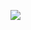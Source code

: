 ![](https://user-images.githubusercontent.com/29891035/137590119-72a809e2-7b16-4509-b62d-6a069abe5844.JPG)
